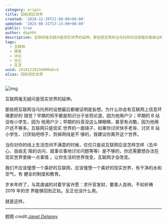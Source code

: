 ```yaml
---
category: origin
title: 回到现实世界
created: '2018-12-29T21:00:00+08:00'
updated: '2025-08-31T13:15:00+08:00'
public: true
author: dkphhh
description: 互联网毫无疑问是现实世界的延伸。那些把互联网当乌托邦的设想最后都被证明是妄想。
tags:
  - 互联网
  - 随笔
  - 评论
  - 文化
  - 生活
uuid: 20181229210000abcd
alias: 回到现实世界
---
```


![img](https://media.wired.com/photos/59329342a312645844995edf/master/w_1132,c_limit/48_Hamburger_Marys_1582_Folsom_at_12th_St.jpg)

互联网毫无疑问是现实世界的延伸。

那些把互联网当乌托邦的设想最后都被证明是妄想。为什么你会有互联网上信息环境更好的
错觉？早期的知乎都是知识分子坐而论道，因为他用户少；早期的 B 站没有小学生，因为
他用户少；早期的抖音没这么辣眼睛，甚至有点酷，因为他用户还不够多。互联网只是现实
世界的一面镜子，如果你讨厌快手老哥、讨厌 B 站小学生、讨厌贴吧喷子，剪掉网线是不
够的，我建议你离开这个世界。

当你对你的线上生活空间不满意的时候，仅仅只是说互联网应该怎样怎样（去中心、自由无
阻的访问、就事论事地讨论问题等等）是不够的，你还需要想办法在现实世界里做一点事情
。让你生活的世界改变，互联网才会改变。

我们不应该憧憬一个美好的互联网，应该憧憬一个美好的现实世界，有干净的水和空气，有
健全的制度和教育。

岁末年终了，与其虔诚的对着宇宙许愿：求升官发财，要美人良驹，不如祈祷 2019 年的世
界能够回到正轨。反正也没什么用。

就是这样。

---

题图 _credit:[Janet Delaney](http://www.janetdelaney.com/)_
